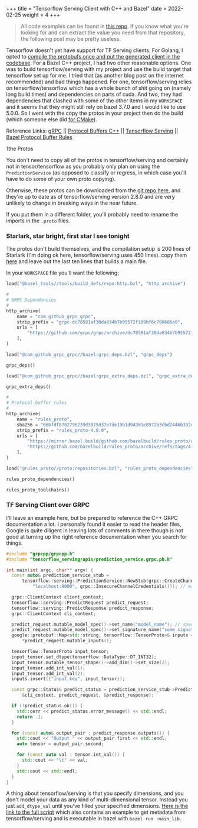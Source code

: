 +++
title = "Tensorflow Serving Client with C++ and Bazel"
date = 2022-02-25
weight = 4
+++

> All code examples can be found in [this repo](https://github.com/kipply/tf-serving-cpp). If you know what you're looking for and can extract the value you need from that repository, the following post may be pretty useless.

Tensorflow doesn't yet have support for TF Serving clients. For Golang, I opted to [compile the protobufs once and put the generated client in the codebase](https://kipp.ly/blog/technical/tf-go/). For a Bazel C++ project, I had two other reasonable options. One was to build tensorflow/serving with my project and use the build target that tensorflow set up for me. I tried that (as another blog post on the internet recommended) and bad things happened. For one, tensorflow/serving relies on tensorflow/tensorflow which has a whole bunch of shit going on (namely long build times) and dependencies on parts of cuda. And two, they had dependencies that clashed with some of the other items in my `WORKSPACE` and it seems that they might still rely on bazel 3.7.0 and I would like to use 5.0.0. So I went with the copy the protos in your project then do the build (which someone else did [for CMake](https://github.com/andrew-k-21-12/tf-serving-client-cpp)).

Reference Links: [gRPC](https://grpc.io/) || [Protocol Buffers C++](https://developers.google.com/protocol-buffers/docs/cpptutorial) || [Tensorflow Serving](https://www.tensorflow.org/tfx/serving/serving_basic) || [Bazel Protocol Buffer Rules](https://docs.bazel.build/versions/main/be/protocol-buffer.html)

1the Protos

You don't need to copy all of the protos in tensorflow/serving and certainly not in tensor/tensorflow as you probably only plan on using the `PredictionService` (as opposed to classify or regress, in which case you'll have to do some of your own proto copying).

Otherwise, these protos can be downloaded from the [git repo here](https://github.com/kipply/tf-serving-cpp), and they're up to date as of tensorflow/serving version 2.8.0 and are very unlikely to change in breaking ways in the near future.

If you put them in a different folder, you'll probably need to rename the imports in the `.proto` files.

### Starlark, star bright, first star I see tonight

The protos don't build themselves, and the compilation setup is 200 lines of Starlark (I'm doing ok here, tensorflow/serving uses 450 lines). copy them [here](https://raw.githubusercontent.com/kipply/tf-serving-cpp/main/BUILD) and leave out the last ten lines that builds a main file.

In your `WORKSPACE` file you'll want the following;

```python
load("@bazel_tools//tools/build_defs/repo:http.bzl", "http_archive")

#
# GRPC Dependencies
#
http_archive(
    name = "com_github_grpc_grpc",
    strip_prefix = "grpc-dc78581af30da834b7b95572f109bf6c708686e0",
    urls = [
        "https://github.com/grpc/grpc/archive/dc78581af30da834b7b95572f109bf6c708686e0.tar.gz",
    ],
)

load("@com_github_grpc_grpc//bazel:grpc_deps.bzl", "grpc_deps")

grpc_deps()

load("@com_github_grpc_grpc//bazel:grpc_extra_deps.bzl", "grpc_extra_deps")

grpc_extra_deps()

#
# Protocol buffer rules
#
http_archive(
    name = "rules_proto",
    sha256 = "66bfdf8782796239d3875d37e7de19b1d94301e8972b3cbd2446b332429b4df1",
    strip_prefix = "rules_proto-4.0.0",
    urls = [
        "https://mirror.bazel.build/github.com/bazelbuild/rules_proto/archive/refs/tags/4.0.0.tar.gz",
        "https://github.com/bazelbuild/rules_proto/archive/refs/tags/4.0.0.tar.gz",
    ],
)

load("@rules_proto//proto:repositories.bzl", "rules_proto_dependencies", "rules_proto_toolchains")

rules_proto_dependencies()

rules_proto_toolchains()
```

### TF Serving Client over GRPC

I'll leave an example here, but be prepared to reference the C++ GRPC documentation a lot. I personally found it easier to read the header files, Google is quite diligent in leaving lots of comments in there though is not good at turning up the right reference documentation when you search for things.

```c++
#include "grpcpp/grpcpp.h"
#include "tensorflow_serving/apis/prediction_service.grpc.pb.h"

int main(int argc, char** argv) {
  const auto& prediction_service_stub =
      tensorflow::serving::PredictionService::NewStub(grpc::CreateChannel(
          "localhost:9000", grpc::InsecureChannelCredentials())); // make sure your server is running here!

  grpc::ClientContext client_context;
  tensorflow::serving::PredictRequest predict_request;
  tensorflow::serving::PredictResponse predict_response;
  grpc::ClientContext cli_context;

  predict_request.mutable_model_spec()->set_name("model_name"); // specify your model name here
  predict_request.mutable_model_spec()->set_signature_name("some_signature"); // specify the signature here
  google::protobuf::Map<std::string, tensorflow::TensorProto>& inputs =
      *predict_request.mutable_inputs();

  tensorflow::TensorProto input_tensor;
  input_tensor.set_dtype(tensorflow::DataType::DT_INT32);
  input_tensor.mutable_tensor_shape()->add_dim()->set_size(2);
  input_tensor.add_int_val(1);
  input_tensor.add_int_val(2);
  inputs.insert({"input_key", input_tensor});

  const grpc::Status& predict_status = prediction_service_stub->Predict(
      &cli_context, predict_request, &predict_response);

  if (!predict_status.ok()) {
    std::cerr << predict_status.error_message() << std::endl;
    return -1;
  }

  for (const auto& output_pair : predict_response.outputs()) {
    std::cout << "Output " << output_pair.first << std::endl;
    auto tensor = output_pair.second;

    for (const auto val : tensor.int_val()) {
      std::cout << "\t" << val;
    }
    std::cout << std::endl;
  }
}
```

A thing about tensorflow/serving is that you specify dimensions, and you don't model your data as any kind of multi-dimensional tensor. Instead you just `add_dtype_val` until you've filled your specified dimensions. [Here is the link to the full script](https://github.com/kipply/tf-serving-cpp/blob/main/main.cc) which also contains an example to get metadata from tensorflow/serving and is executable in bazel with `bazel run :main_lib`.
